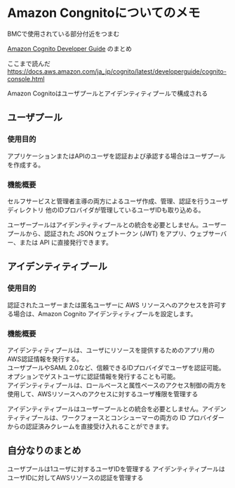 # Amazon Congnitoについてのメモ

BMCで使用されている部分付近をつまむ

[Amazon Cognito Developer Guide](https://docs.aws.amazon.com/ja_jp/cognito/latest/developerguide/what-is-amazon-cognito.html)
のまとめ

ここまで読んだ
https://docs.aws.amazon.com/ja_jp/cognito/latest/developerguide/cognito-console.html

Amazon Cognitoはユーザプールとアイデンティティプールで構成される

## ユーザプール

### 使用目的
アプリケーションまたはAPIのユーザを認証および承認する場合はユーザプールを作成する。
### 機能概要
セルフサービスと管理者主導の両方によるユーザ作成、管理、認証を行うユーザディレクトリ
他のIDプロバイダが管理しているユーザIDも取り込める。

ユーザープールはアイデンティティプールとの統合を必要としません。ユーザープールから、認証された JSON ウェブトークン (JWT) をアプリ、ウェブサーバー、または API に直接発行できます。

## アイデンティティプール

### 使用目的
認証されたユーザーまたは匿名ユーザーに AWS リソースへのアクセスを許可する場合は、Amazon Cognito アイデンティティプールを設定します。

### 機能概要
アイデンティティプールは、ユーザにリソースを提供するためのアプリ用のAWS認証情報を発行する。  
ユーザプールやSAML 2.0など、信頼できるIDプロバイダでユーザを認証可能。  
オプションでゲストユーザに認証情報を発行することも可能。  
アイデンティティプールは、ロールベースと属性ベースのアクセス制御の両方を使用して、AWSリソースへのアクセスに対するユーザ権限を管理する

アイデンティティプールはユーザープールとの統合を必要としません。アイデンティティプールは、ワークフォースとコンシューマーの両方の ID プロバイダーからの認証済みクレームを直接受け入れることができます。

## 自分なりのまとめ

ユーザプールは1ユーザに対するユーザIDを管理する
アイデンティティプールはユーザIDに対してAWSリソースの認証を管理する
